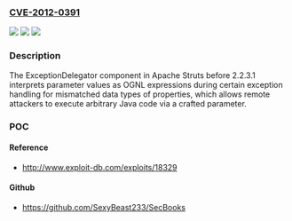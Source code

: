 ### [CVE-2012-0391](https://cve.mitre.org/cgi-bin/cvename.cgi?name=CVE-2012-0391)
![](https://img.shields.io/static/v1?label=Product&message=n%2Fa&color=blue)
![](https://img.shields.io/static/v1?label=Version&message=n%2Fa&color=blue)
![](https://img.shields.io/static/v1?label=Vulnerability&message=n%2Fa&color=brighgreen)

### Description

The ExceptionDelegator component in Apache Struts before 2.2.3.1 interprets parameter values as OGNL expressions during certain exception handling for mismatched data types of properties, which allows remote attackers to execute arbitrary Java code via a crafted parameter.

### POC

#### Reference
- http://www.exploit-db.com/exploits/18329

#### Github
- https://github.com/SexyBeast233/SecBooks

